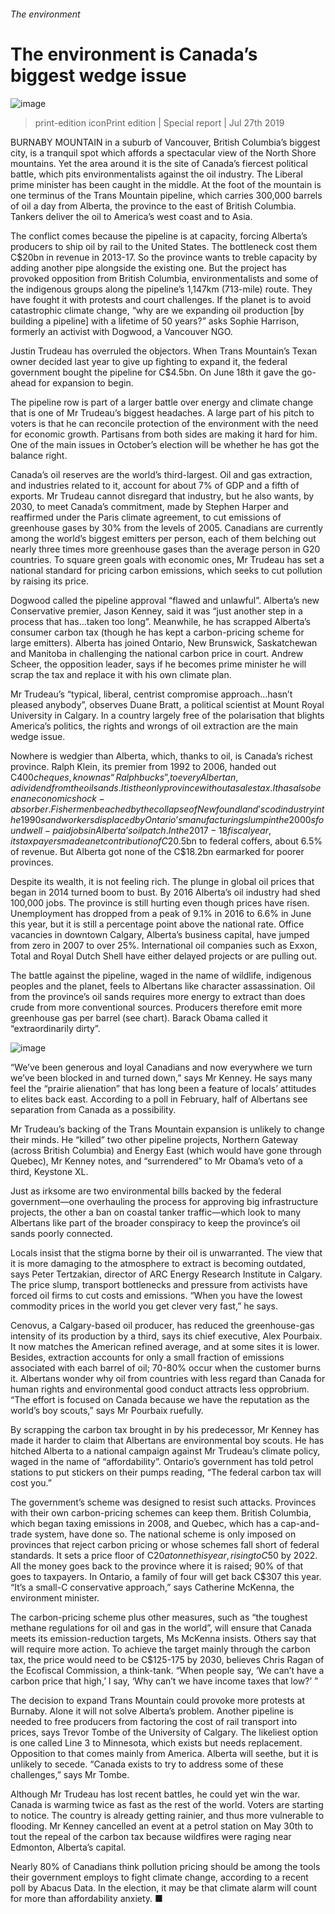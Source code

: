 ###### The environment
# The environment is Canada’s biggest wedge issue 
![image](images/20190727_SRP089_1.jpg) 
> print-edition iconPrint edition | Special report | Jul 27th 2019 
BURNABY MOUNTAIN in a suburb of Vancouver, British Columbia’s biggest city, is a tranquil spot which affords a spectacular view of the North Shore mountains. Yet the area around it is the site of Canada’s fiercest political battle, which pits environmentalists against the oil industry. The Liberal prime minister has been caught in the middle. At the foot of the mountain is one terminus of the Trans Mountain pipeline, which carries 300,000 barrels of oil a day from Alberta, the province to the east of British Columbia. Tankers deliver the oil to America’s west coast and to Asia. 
The conflict comes because the pipeline is at capacity, forcing Alberta’s producers to ship oil by rail to the United States. The bottleneck cost them C$20bn in revenue in 2013-17. So the province wants to treble capacity by adding another pipe alongside the existing one. But the project has provoked opposition from British Columbia, environmentalists and some of the indigenous groups along the pipeline’s 1,147km (713-mile) route. They have fought it with protests and court challenges. If the planet is to avoid catastrophic climate change, “why are we expanding oil production [by building a pipeline] with a lifetime of 50 years?” asks Sophie Harrison, formerly an activist with Dogwood, a Vancouver NGO. 
Justin Trudeau has overruled the objectors. When Trans Mountain’s Texan owner decided last year to give up fighting to expand it, the federal government bought the pipeline for C$4.5bn. On June 18th it gave the go-ahead for expansion to begin. 
The pipeline row is part of a larger battle over energy and climate change that is one of Mr Trudeau’s biggest headaches. A large part of his pitch to voters is that he can reconcile protection of the environment with the need for economic growth. Partisans from both sides are making it hard for him. One of the main issues in October’s election will be whether he has got the balance right. 
Canada’s oil reserves are the world’s third-largest. Oil and gas extraction, and industries related to it, account for about 7% of GDP and a fifth of exports. Mr Trudeau cannot disregard that industry, but he also wants, by 2030, to meet Canada’s commitment, made by Stephen Harper and reaffirmed under the Paris climate agreement, to cut emissions of greenhouse gases by 30% from the levels of 2005. Canadians are currently among the world’s biggest emitters per person, each of them belching out nearly three times more greenhouse gases than the average person in G20 countries. To square green goals with economic ones, Mr Trudeau has set a national standard for pricing carbon emissions, which seeks to cut pollution by raising its price. 
Dogwood called the pipeline approval “flawed and unlawful”. Alberta’s new Conservative premier, Jason Kenney, said it was “just another step in a process that has…taken too long”. Meanwhile, he has scrapped Alberta’s consumer carbon tax (though he has kept a carbon-pricing scheme for large emitters). Alberta has joined Ontario, New Brunswick, Saskatchewan and Manitoba in challenging the national carbon price in court. Andrew Scheer, the opposition leader, says if he becomes prime minister he will scrap the tax and replace it with his own climate plan. 
Mr Trudeau’s “typical, liberal, centrist compromise approach…hasn’t pleased anybody”, observes Duane Bratt, a political scientist at Mount Royal University in Calgary. In a country largely free of the polarisation that blights America’s politics, the rights and wrongs of oil extraction are the main wedge issue. 
Nowhere is wedgier than Alberta, which, thanks to oil, is Canada’s richest province. Ralph Klein, its premier from 1992 to 2006, handed out C$400 cheques, known as “Ralph bucks”, to every Albertan, a dividend from the oil sands. It is the only province without a sales tax. It has also been an economic shock-absorber. Fishermen beached by the collapse of Newfoundland’s cod industry in the 1990s and workers displaced by Ontario’s manufacturing slump in the 2000s found well-paid jobs in Alberta’s oil patch. In the 2017-18 fiscal year, its taxpayers made a net contribution of C$20.5bn to federal coffers, about 6.5% of revenue. But Alberta got none of the C$18.2bn earmarked for poorer provinces. 
Despite its wealth, it is not feeling rich. The plunge in global oil prices that began in 2014 turned boom to bust. By 2016 Alberta’s oil industry had shed 100,000 jobs. The province is still hurting even though prices have risen. Unemployment has dropped from a peak of 9.1% in 2016 to 6.6% in June this year, but it is still a percentage point above the national rate. Office vacancies in downtown Calgary, Alberta’s business capital, have jumped from zero in 2007 to over 25%. International oil companies such as Exxon, Total and Royal Dutch Shell have either delayed projects or are pulling out. 
The battle against the pipeline, waged in the name of wildlife, indigenous peoples and the planet, feels to Albertans like character assassination. Oil from the province’s oil sands requires more energy to extract than does crude from more conventional sources. Producers therefore emit more greenhouse gas per barrel (see chart). Barack Obama called it “extraordinarily dirty”. 
![image](images/20190727_SRC329_0.png) 
“We’ve been generous and loyal Canadians and now everywhere we turn we’ve been blocked in and turned down,” says Mr Kenney. He says many feel the “prairie alienation” that has long been a feature of locals’ attitudes to elites back east. According to a poll in February, half of Albertans see separation from Canada as a possibility. 
Mr Trudeau’s backing of the Trans Mountain expansion is unlikely to change their minds. He “killed” two other pipeline projects, Northern Gateway (across British Columbia) and Energy East (which would have gone through Quebec), Mr Kenney notes, and “surrendered” to Mr Obama’s veto of a third, Keystone XL. 
Just as irksome are two environmental bills backed by the federal government—one overhauling the process for approving big infrastructure projects, the other a ban on coastal tanker traffic—which look to many Albertans like part of the broader conspiracy to keep the province’s oil sands poorly connected. 
Locals insist that the stigma borne by their oil is unwarranted. The view that it is more damaging to the atmosphere to extract is becoming outdated, says Peter Tertzakian, director of ARC Energy Research Institute in Calgary. The price slump, transport bottlenecks and pressure from activists have forced oil firms to cut costs and emissions. “When you have the lowest commodity prices in the world you get clever very fast,” he says. 
Cenovus, a Calgary-based oil producer, has reduced the greenhouse-gas intensity of its production by a third, says its chief executive, Alex Pourbaix. It now matches the American refined average, and at some sites it is lower. Besides, extraction accounts for only a small fraction of emissions associated with each barrel of oil; 70-80% occur when the customer burns it. Albertans wonder why oil from countries with less regard than Canada for human rights and environmental good conduct attracts less opprobrium. “The effort is focused on Canada because we have the reputation as the world’s boy scouts,” says Mr Pourbaix ruefully. 
By scrapping the carbon tax brought in by his predecessor, Mr Kenney has made it harder to claim that Albertans are environmental boy scouts. He has hitched Alberta to a national campaign against Mr Trudeau’s climate policy, waged in the name of “affordability”. Ontario’s government has told petrol stations to put stickers on their pumps reading, “The federal carbon tax will cost you.” 
The government’s scheme was designed to resist such attacks. Provinces with their own carbon-pricing schemes can keep them. British Columbia, which began taxing emissions in 2008, and Quebec, which has a cap-and-trade system, have done so. The national scheme is only imposed on provinces that reject carbon pricing or whose schemes fall short of federal standards. It sets a price floor of C$20 a tonne this year, rising to C$50 by 2022. All the money goes back to the province where it is raised; 90% of that goes to taxpayers. In Ontario, a family of four will get back C$307 this year. “It’s a small-C conservative approach,” says Catherine McKenna, the environment minister. 
The carbon-pricing scheme plus other measures, such as “the toughest methane regulations for oil and gas in the world”, will ensure that Canada meets its emission-reduction targets, Ms McKenna insists. Others say that will require more action. To achieve the target mainly through the carbon tax, the price would need to be C$125-175 by 2030, believes Chris Ragan of the Ecofiscal Commission, a think-tank. “When people say, ‘We can’t have a carbon price that high,’ I say, ‘Why can’t we have income taxes that low?’ ” 
The decision to expand Trans Mountain could provoke more protests at Burnaby. Alone it will not solve Alberta’s problem. Another pipeline is needed to free producers from factoring the cost of rail transport into prices, says Trevor Tombe of the University of Calgary. The likeliest option is one called Line 3 to Minnesota, which exists but needs replacement. Opposition to that comes mainly from America. Alberta will seethe, but it is unlikely to secede. “Canada exists to try to address some of these challenges,” says Mr Tombe. 
Although Mr Trudeau has lost recent battles, he could yet win the war. Canada is warming twice as fast as the rest of the world. Voters are starting to notice. The country is already getting rainier, and thus more vulnerable to flooding. Mr Kenney cancelled an event at a petrol station on May 30th to tout the repeal of the carbon tax because wildfires were raging near Edmonton, Alberta’s capital. 
Nearly 80% of Canadians think pollution pricing should be among the tools their government employs to fight climate change, according to a recent poll by Abacus Data. In the election, it may be that climate alarm will count for more than affordability anxiety. ■ 
